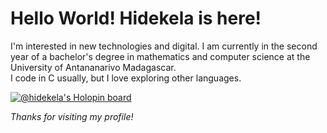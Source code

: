 # Hello World! Hidekela is here!

I'm interested in new technologies and digital.
I am currently in the second year of a bachelor's degree in mathematics and computer science at the University of Antananarivo Madagascar.  
I code in C usually, but I love exploring other languages.  

[![@hidekela's Holopin board](https://holopin.me/hidekela)](https://holopin.io/@hidekela)

*Thanks for visiting my profile!*
